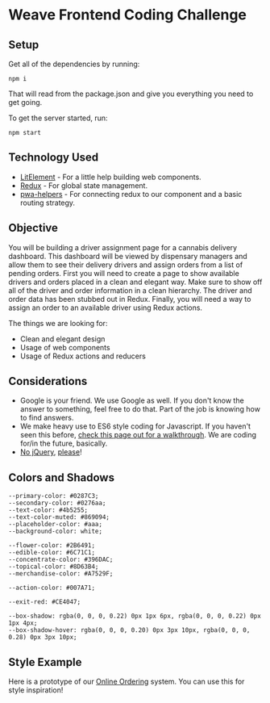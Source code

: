 # Weave Frontend Coding Challenge

## Setup

Get all of the dependencies by running:
```
npm i
```
That will read from the package.json and give you everything you need to get going.

To get the server started, run:
```
npm start
```

## Technology Used
- [LitElement](https://lit-element.polymer-project.org) - For a little help building web components.
- [Redux](https://redux.js.org) - For global state management.
- [pwa-helpers](https://github.com/Polymer/pwa-helpers) - For connecting redux to our component and a basic routing strategy. 

## Objective

You will be building a driver assignment page for a cannabis delivery dashboard. This dashboard will be viewed by dispensary managers and allow them to see their delivery drivers and assign orders from a list of pending orders. First you will need to create a page to show available drivers and orders placed in a clean and elegant way. Make sure to show off all of the driver and order information in a clean hierarchy. The driver and order data has been stubbed out in Redux. Finally, you will need a way to assign an order to an available driver using Redux actions.

The things we are looking for:
- Clean and elegant design
- Usage of web components
- Usage of Redux actions and reducers

## Considerations
- Google is your friend. We use Google as well. If you don't know the answer to something, feel free to do that. Part of the job is knowing how to find answers.
- We make heavy use to ES6 style coding for Javascript. If you haven't seen this before, [check this page out for a walkthrough](https://babeljs.io/docs/learn-es2015/). We are coding for/in the future, basically.
- [No jQuery](http://youmightnotneedjquery.com), [please](http://vanilla-js.com)!

## Colors and Shadows
```
--primary-color: #0287C3;
--secondary-color: #0276aa;
--text-color: #4b5255;
--text-color-muted: #869094;
--placeholder-color: #aaa;
--background-color: white;

--flower-color: #2B6491;
--edible-color: #6C71C1;
--concentrate-color: #396DAC;
--topical-color: #8D63B4;
--merchandise-color: #A7529F;

--action-color: #007A71;

--exit-red: #CE4047;

--box-shadow: rgba(0, 0, 0, 0.22) 0px 1px 6px, rgba(0, 0, 0, 0.22) 0px 1px 4px;
--box-shadow-hover: rgba(0, 0, 0, 0.20) 0px 3px 10px, rgba(0, 0, 0, 0.28) 0px 3px 10px;
```

## Style Example

Here is a prototype of our [Online Ordering](https://static.weaveiq.com/menu/ht/index.html#inventory) system. You can use this for style inspiration!



